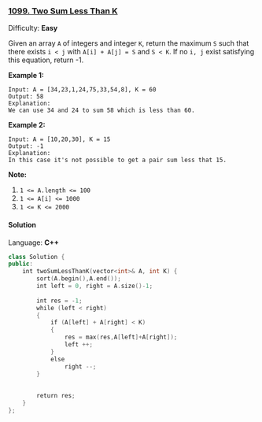 ### [1099\. Two Sum Less Than K](https://leetcode.com/problems/two-sum-less-than-k/)

Difficulty: **Easy**


Given an array `A` of integers and integer `K`, return the maximum `S` such that there exists `i < j` with `A[i] + A[j] = S` and `S < K`. If no `i, j` exist satisfying this equation, return -1.

**Example 1:**

```
Input: A = [34,23,1,24,75,33,54,8], K = 60
Output: 58
Explanation:
We can use 34 and 24 to sum 58 which is less than 60.
```

**Example 2:**

```
Input: A = [10,20,30], K = 15
Output: -1
Explanation:
In this case it's not possible to get a pair sum less that 15.
```

**Note:**

1.  `1 <= A.length <= 100`
2.  `1 <= A[i] <= 1000`
3.  `1 <= K <= 2000`


#### Solution

Language: **C++**

```c++
class Solution {
public:
    int twoSumLessThanK(vector<int>& A, int K) {
        sort(A.begin(),A.end());
        int left = 0, right = A.size()-1;
        
        int res = -1;
        while (left < right)
        {
            if (A[left] + A[right] < K)
            {
                res = max(res,A[left]+A[right]);
                left ++;
            }
            else
                right --;
        }
        
        
        return res;
    }
};
```
